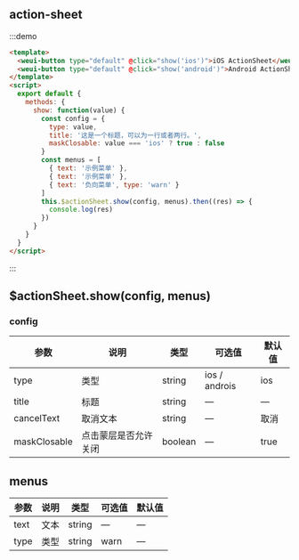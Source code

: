 ## action-sheet

:::demo

```html
<template>
  <weui-button type="default" @click="show('ios')">iOS ActionSheet</weui-button>
  <weui-button type="default" @click="show('android')">Android ActionSheet</weui-button>
</template>
<script>
  export default {
    methods: {
      show: function(value) {
        const config = {
          type: value,
          title: '这是一个标题，可以为一行或者两行。',
          maskClosable: value === 'ios' ? true : false
        }
        const menus = [
          { text: '示例菜单' },
          { text: '示例菜单' },
          { text: '负向菜单', type: 'warn' }
        ]
        this.$actionSheet.show(config, menus).then((res) => {
          console.log(res)
        })
      }
    }
  }
</script>
```

:::

## $actionSheet.show(config, menus)

### config

| 参数         | 说明                 | 类型    | 可选值        | 默认值 |
| ------------ | -------------------- | ------- | ------------- | ------ |
| type         | 类型                 | string  | ios / androis | ios    |
| title        | 标题                 | string  | —             | —      |
| cancelText   | 取消文本             | string  | —             | 取消   |
| maskClosable | 点击蒙层是否允许关闭 | boolean | —             | true   |

## menus

| 参数 | 说明 | 类型   | 可选值 | 默认值 |
| ---- | ---- | ------ | ------ | ------ |
| text | 文本 | string | —      | —      |
| type | 类型 | string | warn   | —      |